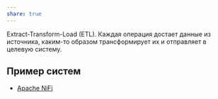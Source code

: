 ```yaml
---
share: true
---
```


Extract-Transform-Load (ETL). Каждая операция достает данные из источника, каким-то образом трансформирует их и отправляет в целевую систему.

## Пример систем
- [Apache NiFi](https://nifi.apache.org/)
